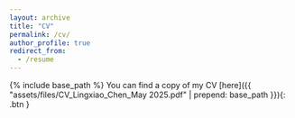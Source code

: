```yaml
---
layout: archive
title: "CV"
permalink: /cv/
author_profile: true
redirect_from:
  - /resume
---
```


{% include base_path %}
You can find a copy of my CV [here]({{ "assets/files/CV_Lingxiao_Chen_May 2025.pdf" | prepend: base_path }}){: .btn }